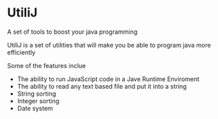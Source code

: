# UtiliJ
A set of tools to boost your java programming

UtiliJ is a set of utilities that will make you be able to program java more efficiently

Some of the features inclue

- The ability to run JavaScript code in a Jave Runtime Enviroment
- The ability to read any text based file and put it into a string
- String sorting
- Integer sorting
- Date system

